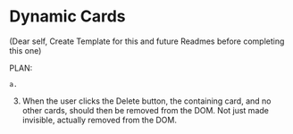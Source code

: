 # Dynamic Cards

(Dear self, Create Template for this and future Readmes before completing this one)

PLAN:

<!-- 1. Create an HTML page that contains a text area and a button labeled Create. -->



<!-- 2. When the user enters in text into the text area and then clicks the create button, create a new card element in the DOM. You decide the height/width of the card. -->

	a. 

3. When the user clicks the Delete button, the containing card, and no other cards, should then be removed from the DOM. Not just made invisible, actually removed from the DOM.

